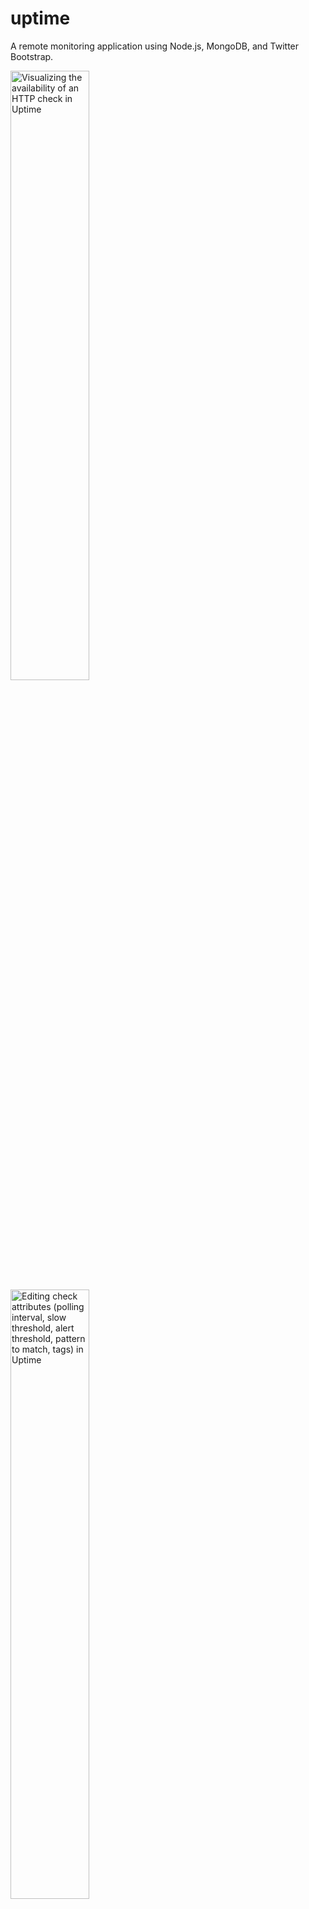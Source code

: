 uptime
======

A remote monitoring application using Node.js, MongoDB, and Twitter Bootstrap.

<img src="https://raw.github.com/fzaninotto/uptime/downloads/check_details.png" title="Visualizing the availability of an HTTP check in Uptime" width="50%" valign="top" />
<img src="https://raw.github.com/fzaninotto/uptime/downloads/check_form.png" title="Editing check attributes (polling interval, slow threshold, alert threshold, pattern to match, tags) in Uptime" width="50%" valign="top" />

You can watch a [demo screencast on Vimeo](https://vimeo.com/39302164).

Features
--------

* Monitor thousands of websites (powered by [Node.js asynchronous programming](http://redotheweb.com/2012/01/23/nodejs-for-php-programmers-1-event-driven-programming-and-pasta.html))
* Tweak frequency of monitoring on a per-check basis, up to the second
* Check the presence of a pattern in the response body
* Receive notifications whenever a check goes down
  * On screen (powered by [socket.io](http://socket.io/))
  * By email
  * On the console
* Record availability statistics for further reporting (powered by [MongoDB](http://www.mongodb.org/))
* Detailed uptime reports with animated charts (powered by [Flotr2](http://www.humblesoftware.com/flotr2/))
* Monitor availability, responsiveness, average response time, and total uptime/downtime
* Get details about failed checks (HTTP error code, etc.)
* Group checks by tags and get reports by tag
* Familiar web interface (powered by [Twitter Bootstrap 2.0](http://twitter.github.com/bootstrap/index.html))
* Complete API for integration with third-party monitoring services
* Powerful plugin system to ease extension and customization
* Easy installation and zero administration

Installing Uptime
-----------------

Uptime 3.2 requires Node.js 0.10 and MongoDB 2.1. Older versions provide compatibility with Node 0.8 (Uptime v3.1) and 0.6 (Uptime v1.4).

To install from GitHub, clone the repository and install dependencies using `npm`:

```sh
$ git clone git://github.com/fzaninotto/uptime.git
$ cd uptime
$ npm install
```

Lastly, start the application with:

```sh
$ node app
```

Upgrading From a 2.0 Install
----------------------------

If you have been using uptime 1.0 or 2.0, you have to execute the migration script before using the new release.

```sh
$ node models/migrations/upgrade2to3
```

Adding Checks
-------------

By default, the web UI runs on port 8082, so just browse to 

    http://localhost:8082/

And you're ready to begin. Create your first check by entering an URL, wait for the first ping, and you'll soon see data flowing through your charts!

Configuring
-----------

Uptime uses [node-config](https://github.com/lorenwest/node-config) to allow YAML configuration and environment support. Here is the default configuration, taken from `config/default.yaml`:

```yaml
mongodb:
  server:   localhost
  database: uptime
  user:     root 
  password:
  connectionString:       # alternative to setting server, database, user and password separately

monitor:
  name:                   origin
  apiUrl:                 'http://localhost:8082/api' # must be accessible without a proxy
  pollingInterval:        10000      # ten seconds
  timeout:                5000       # five seconds
  userAgent:              NodeUptime/2.0 (https://github.com/fzaninotto/uptime)

analyzer:
  updateInterval:         60000      # one minute
  qosAggregationInterval: 600000     # ten minutes
  pingHistory:            8035200000 # three months

autoStartMonitor: true

server:
  port:     8082

plugins:
  - ./plugins/console
  - ./plugins/patternMatcher
  - ./plugins/httpOptions
  # - ./plugins/email
```

To modify this configuration, create a `development.yaml` or a `production.yaml` file in the same directory, and override just the settings you need. For instance, to run Uptime on port 80 in production, create a `production.yaml` file as follows:

```yaml
server:
  port:     80
```

Node that Uptime works great behind a proxy - it uses the `http_proxy` environment variable transparently.

Architecture
------------

Uptime is composed of two services: a webapp (in `app.js`), and a polling monitor (in `monitor.js)`. For your convenience, the two services start together when you call `node app`.

<img src="https://raw.github.com/fzaninotto/uptime/downloads/architecture.png" title="Uptime architecture" />

However, heavily browsing the webapp may slow down the whole server - including the polling monitor. In other terms, using the application can influence the uptime measurements. To avoid this effect, it is recommended to run the polling monitor in a separate process.

To that extent, set the `autoStartMonitor` setting to `false` in the `production.yaml`, and launch the monitor by hand:

```sh
$ node monitor &
$ node app
```

You can also run the monitor in a different server. This second server must be able to reach the API of the webapp server: set the `monitor.apiUrl` setting accordingly in the `production.yaml` file of the monitor server.

Monitoring From Various Locations
---------------------------------

You can even run several monitor servers in several datacenters to get average response time. In that case, make sure you set a different `monitor.name` setting for all monitor servers to be able to tell which server make a particular ping.

Using Plugins
-------------

Plugins can add more notification types, more poller types, new routes to the webapp, etc. Uptime currently bundles three plugins:

 * [`console`](https://github.com/fzaninotto/uptime/blob/master/plugins/console/index.js): log pings and events in the console in real time
 * [`email`](https://github.com/fzaninotto/uptime/blob/master/plugins/email/index.js): notify events (up, down pause) by email
 * [`patternMatcher`](https://github.com/fzaninotto/uptime/blob/master/plugins/patternMatcher/index.js): allow HTTP & HTTPS pollers to test the response body against a pattern
 * [`httpOptions`](https://github.com/fzaninotto/uptime/blob/master/plugins/httpOptions/index.js): add custom HTTP options and headers to HTTP and HTTPS checks (e.g. to allow self-signed certificate on HTTPS, custom headers, custom HTTP methods, ...)
 * [`basicAuth`](https://github.com/fzaninotto/uptime/blob/master/plugins/basicAuth/index.js): add HTTP Basic Access Authentication to the dashboard and API applications

To enable plugins, just add a line to the `plugins:` section of the configuration file.
Three of the bundled plugins are already enabled by default:

```yaml
# in config/default.yaml
plugins:
  - ./plugins/console
  - ./plugins/patternMatcher
  - ./plugins/httpOptions
  # - ./plugins/email
  # - ./plugins/basicAuth
```

You can override these settings in your environment configuration, for instance:

```yaml
# in config/production.yaml
# disable the console plugin and enable the email plugin
plugins:
  # - ./plugins/console
  - ./plugins/patternMatcher
  - ./plugins/httpOptions
  - ./plugins/email
  # - ./plugins/basicAuth
```

Third-party plugins:

 * [`webhooks`](https://github.com/mintbridge/uptime-webhooks): notify events to an URL by sending an HTTP POST request 
 * [`campfire`](https://gist.github.com/dmathieu/5592418): notify events to Campfire
 * [`pushover`](https://gist.github.com/xphyr/5994345): Notify events to mobile devices

Writing Plugins
---------------

A plugin is a simple Node.js module which hooks into predefined extension points. Uptime automatically requires plugin modules when starting the webapp and the monitor, and tries to call the two following functions:

* `initWebApp(options)` when starting the webapp
* `initMonitor(options)` when starting the monitor

Check the [app.js](https://github.com/fzaninotto/uptime/blob/master/app.js#L97) and [monitor.js](https://github.com/fzaninotto/uptime/blob/master/monitor.js#L8) to see a detail of the options passed to each hook. Also, check the code of existing plugins to understand how they can add new pollers, new notification types, etc.

For instance, if you had to recreate a simple version of the `console` plugin, you could write it as follows:

```js
// in plugins/console/index.js
var CheckEvent = require('../../models/checkEvent');
exports.initWebapp = function() {
  CheckEvent.on('afterInsert', function(checkEvent) {
    checkEvent.findCheck(function(err, check) {
      console.log(new Date() + check.name + checkEvent.isGoDown ? ' goes down' : ' goes back up');
    });
  });
}
```
All Uptime entities emit lifecycle events that you can listen to on the Model class. These events are `beforeInsert`, `afterInsert`, `beforeUpdate`, `afterUpdate`, `beforeSave` (called for both inserts and updates), `afterSave` (called for both inserts and updates), `beforeRemove`, and `afterRemove`. For more information about these events, check the [mongoose-lifecycle](https://github.com/fzaninotto/mongoose-lifecycle) plugin.

API
---------------

All API requests should be prefixed with `api', and use JSON to serialize data.
API requests do not require authentication.

Example of a valid API request:

`GET http://example.com/api/checks`

Example for a valid API request using curl :

curl -i -H "Accept: application/json" -X PUT -d "name=example" -d "url=http://mysite.com" -d "interval=120" http://example.com/api/checks`


### Status codes

The API is designed to return different status codes :

* `200 Ok` : The request was successful, the resource(s) itself is returned as JSON
* `400 Bad Request` : An attribute of the API request is invalid or missing (e.g. the url of a check is missing)
* `404 Not Found` : A resource could not be accessed (e.g. a check ID could not be found)
* `500 Server Error` : Something went wrong on the server side (e.g. a check could not be saved in database)

### CRUD routes

* `GET /checks`
   Return a list of all checks

* `GET /checks/needingPoll`
   Return a list of checks that need a poll (i.e. not paused, plus new or last tested > interval set between tests)

* `GET /checks/:id`
   Return a single check
   Parameter :
    * `id` : (required) Id of the check

* `GET /checks/:id/pause`
   Change the status (isPaused) of a check
   Parameter :
    * `id` : (required) Id of the check

* `PUT /check/:id/test`
   Test a check, return the line number of affected lines in database
   Parameter :
    * `id` : (required) Id of the check

* `GET /pings`
   Return a list of all pings

* `GET /pings/check/:id/:page?`
   Return a list of this check's pings (50 elements per page)
   Parameters :
    * `id` : (required) Id of the check
    * `page` : (optional) Number of page

* `GET /pings/events`
   Return a list of events (CheckEvent) aggregated by day

* `POST /pings`
   Create a ping for a check, if the check exists and is not already polled
   Parameters :
    * `checkId` : (required) Id of the check
    * `status` : (required)  Status
    * `timestamp` : (optional) Date of polling
    * `time` : (required) Response time
    * `name` : (optional) Monitor name
    * `error` : (optional)
    * `details` : (optional)

* `GET /tags`
   Return list of all tags

* `GET /tags/:name`
   Return a single tag
   Parameter :
    * `name` : (required) name of the tag

* `PUT /checks`
   Create a new check and return it
   Parameters :
    * `url` : (required) Url of the check
    * `name` : (optional) Name of the check - if empty, url will be set as check name
    * `interval` : (optional) Interval of polling
    * `maxTime` : (optional) Slow threshold
    * `isPaused` : (optional) Status of polling
    * `alertTreshold` : (optional) set the threshold of failed pings that will create an alert
    * `tags` : (optional) list of tags (comma-separated values)
    * `type` : (optional) type of check (auto|http|https|udp)


* `POST /checks/:id`
   Update a check and return it
   Parameters :
    * `id` : (required) Id of the check
    * `url` : (optional) Url of the check
    * `name` : (optional) Name of the check - if empty, url will be set as check name
    * `interval` : (optional) Interval of polling
    * `maxTime` : (optional) Slow threshold
    * `isPaused` : (optional) Status of polling
    * `alertTreshold` : (optional) set the threshold of failed pings that will create an alert
    * `tags` : (optional) list of tags (comma-separated values)
    * `type` : (optional) type of check - values : `auto`|`http`|`https`|`udp`

### Statistics routes

* GET /checks/:id/stat/:period/:timestamp
   Return check stats for a period
   Parameters :
       * `id` : (required) Id of the check
       * `period` : (required) Period - values :  `hour`|`day`|`month`|`year`
       * `timestamp` : (required) Start date (timestamp)

* GET /checks/:id/stats/:type
   Return check stats for a period
   Parameters :
    * `id` : (required) Id of the check
    * `type` : (required) Period - values :  `hour`|`day`|`month`|`year`
    * `begin` : (required) Start date (timestamp)
    * `end` : (required) End date (timestamp)

* GET /tags/:name/checks/:period/:timestamp
   Return tag stats for a period, joined by checks
   Parameters :
    * `name` : (required) Name of the tag
    * `period` : (required) Period - values :  `hour`|`day`|`month`|`year`
    * `timestamp` : (required) Start date (timestamp)

* GET /tags/:name/stat/:period/:timestamp
   Return tag stats for a period
   Parameters :
    * `name` : (required) Name of the tag
    * `period` : (required) Period - values :  `hour`|`day`|`month`|`year`
    * `timestamp` : (required) Start date (timestamp)

* GET /tags/:name/stats/:type
   Return tag stats for a period
   Parameters :
    * `name` : (required) Name of the tag
    * `period` : (required) Period - values :  `hour`|`day`|`month`|`year`


### Event routes

* GET /checks/:id/events
   Return the list of all events for the check
   Parameter :
    * `id` : (required) Id of the check

* GET /tags/:name/events
   Return the list of all events associated to the tag
   Parameter :
    * `name` : (required) Name of the tag
    * `begin` : (required) Start date (timestamp)
    * `end` : (required) End date (timestamp)


Support and Discussion
----------------------

Join the [node-uptime](https://groups.google.com/d/forum/node-uptime) Google Group to discuss features, bugs and use cases related to Uptime.

License
-------

The Uptime code is free to use and distribute, under the [MIT license](https://raw.github.com/fzaninotto/uptime/master/LICENSE).

Uptime uses third-party libraries:

* [NodeJS](http://nodejs.org/), licensed under the [MIT License](https://github.com/joyent/node/blob/master/LICENSE#L5-22),
* [Socket.io](http://socket.io/), licensed under the [MIT License](https://github.com/LearnBoost/socket.io/blob/master/Readme.md),
* [MongooseJS](http://mongoosejs.com/), licensed under the [MIT License](https://github.com/LearnBoost/mongoose/blob/master/README.md),
* [jQuery](http://jquery.com/), licensed under the [MIT License](http://jquery.org/license),
* [TwitterBootstrap](http://twitter.github.com/bootstrap/), licensed under the [Apache License v2.0](http://www.apache.org/licenses/LICENSE-2.0),
* [Flotr2](http://www.humblesoftware.com/flotr2/), licensed under the [MIT License](https://github.com/HumbleSoftware/Flotr2/blob/master/LICENSE).
* [Favicon](http://www.alexpeattie.com/projects/justvector_icons/), distributed under the [Free Art License](http://artlibre.org/licence/lal/en).

If you like the software, please help improving it by contributing PRs on the [GitHub project](https://github.com/fzaninotto/uptime)!

TODO
----

* Account for scheduled maintenance (and provide two QoS calculations: with and without scheduled maintenance)
* Allow for JavaScript execution in the monitored resources by using a headless browser (probably zombie.js)
* Unit tests
